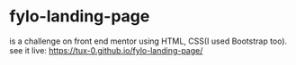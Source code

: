 # fylo-landing-page

is a challenge on front end mentor using HTML, CSS(I used Bootstrap too).
see it live: https://tux-0.github.io/fylo-landing-page/
